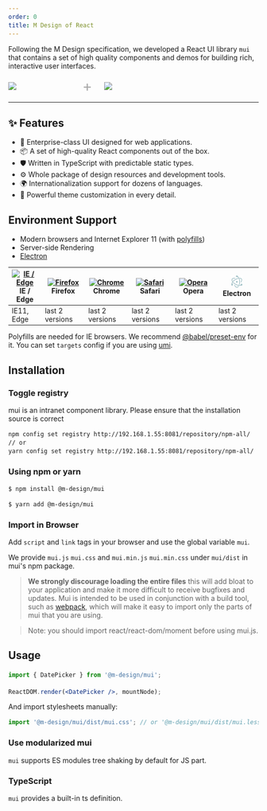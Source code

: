 ```yaml
---
order: 0
title: M Design of React
---
```


Following the M Design specification, we developed a React UI library `mui` that contains a set of high quality components and demos for building rich, interactive user interfaces.

<div class="pic-plus">
  <img width="125" src="https://s3.meetsocial.cn/mdesign/assets/favicon.svg"/>
  <span>+</span>
  <img width="160" src="https://gw.alipayobjects.com/zos/antfincdn/aPkFc8Sj7n/method-draw-image.svg"/>
</div>

<style>
.pic-plus > * {
  display: inline-block !important;
  vertical-align: middle;
}
.pic-plus span {
  margin: 0 20px;
  color: #aaa;
  font-size: 30px;
}
</style>

---

## ✨ Features

- 🌈 Enterprise-class UI designed for web applications.
- 📦 A set of high-quality React components out of the box.
- 🛡 Written in TypeScript with predictable static types.
- ⚙️ Whole package of design resources and development tools.
- 🌍 Internationalization support for dozens of languages.
- 🎨 Powerful theme customization in every detail.

## Environment Support

- Modern browsers and Internet Explorer 11 (with [polyfills](https://cdn.polyfill.io/v3/url-builder/))
- Server-side Rendering
- [Electron](https://www.electronjs.org/)

| [<img src="https://raw.githubusercontent.com/alrra/browser-logos/master/src/edge/edge_48x48.png" alt="IE / Edge" width="24px" height="24px" />](http://godban.github.io/browsers-support-badges/)</br>IE / Edge | [<img src="https://raw.githubusercontent.com/alrra/browser-logos/master/src/firefox/firefox_48x48.png" alt="Firefox" width="24px" height="24px" />](http://godban.github.io/browsers-support-badges/)</br>Firefox | [<img src="https://raw.githubusercontent.com/alrra/browser-logos/master/src/chrome/chrome_48x48.png" alt="Chrome" width="24px" height="24px" />](http://godban.github.io/browsers-support-badges/)</br>Chrome | [<img src="https://raw.githubusercontent.com/alrra/browser-logos/master/src/safari/safari_48x48.png" alt="Safari" width="24px" height="24px" />](http://godban.github.io/browsers-support-badges/)</br>Safari | [<img src="https://raw.githubusercontent.com/alrra/browser-logos/master/src/opera/opera_48x48.png" alt="Opera" width="24px" height="24px" />](http://godban.github.io/browsers-support-badges/)</br>Opera | [<img src="https://raw.githubusercontent.com/alrra/browser-logos/master/src/electron/electron_48x48.png" alt="Electron" width="24px" height="24px" />](http://godban.github.io/browsers-support-badges/)</br>Electron |
| --- | --- | --- | --- | --- | --- |
| IE11, Edge | last 2 versions | last 2 versions | last 2 versions | last 2 versions | last 2 versions |

Polyfills are needed for IE browsers. We recommend [@babel/preset-env](https://babeljs.io/docs/en/babel-preset-env) for it. You can set `targets` config if you are using [umi](http://umijs.org/).


## Installation

### Toggle registry
mui is an intranet component library. Please ensure that the installation source is correct

```bash
npm config set registry http://192.168.1.55:8081/repository/npm-all/
// or
yarn config set registry http://192.168.1.55:8081/repository/npm-all/
```


### Using npm or yarn

```bash
$ npm install @m-design/mui
```

```bash
$ yarn add @m-design/mui
```

### Import in Browser

Add `script` and `link` tags in your browser and use the global variable `mui`.

We provide `mui.js` `mui.css` and `mui.min.js` `mui.min.css` under `mui/dist` in mui's npm package. 

> **We strongly discourage loading the entire files** this will add bloat to your application and make it more difficult to receive bugfixes and updates. Mui is intended to be used in conjunction with a build tool, such as [webpack](https://webpack.github.io/), which will make it easy to import only the parts of mui that you are using.

> Note: you should import react/react-dom/moment before using mui.js.

## Usage

```jsx
import { DatePicker } from '@m-design/mui';

ReactDOM.render(<DatePicker />, mountNode);
```

And import stylesheets manually:

```jsx
import '@m-design/mui/dist/mui.css'; // or '@m-design/mui/dist/mui.less'
```

### Use modularized mui

`mui` supports ES modules tree shaking by default for JS part.

### TypeScript

`mui` provides a built-in ts definition.